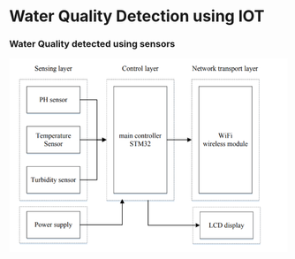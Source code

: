 # Water Quality Detection using IOT
### Water Quality detected using sensors
![](SystemDesign.png)

 
